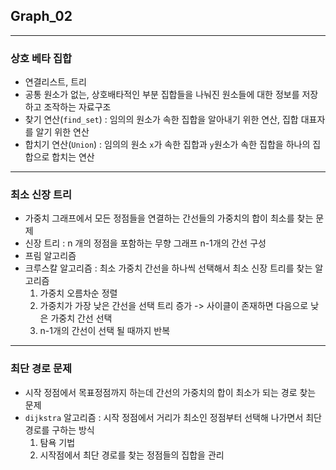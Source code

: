 ## Graph_02
---
### 상호 베타 집합
- 연결리스트, 트리
- 공통 원소가 없는, 상호배타적인 부분 집합들을 나눠진 원소들에 대한 정보를 저장하고 조작하는 자료구조
- 찾기 연산(`find_set`) : 임의의 원소가 속한 집합을 알아내기 위한 연산, 집합 대표자를 알기 위한 연산
- 합치기 연산(`Union`) : 임의의 원소 `x`가 속한 집합과 `y`원소가 속한 집합을 하나의 집합으로 합치는 연산
---
### 최소 신장 트리
- 가중치 그래프에서 모든 정점들을 연결하는 간선들의 가중치의 합이 최소를 찾는 문제
- 신장 트리 : n 개의 정점을 포함하는 무향 그래프 n-1개의 간선 구성
- 프림 알고리즘
- 크루스칼 알고리즘 : 최소 가중치 간선을 하나씩 선택해서 최소 신장 트리를 찾는 알고리즘
  1. 가중치 오름차순 정렬
  2. 가중치가 가장 낮은 간선을 선택 트리 증가 -> 사이클이 존재하면 다음으로 낮은 가중치 간선 선택
  3. n-1개의 간선이 선택 될 때까지 반복
---
### 최단 경로 문제
- 시작 정점에서 목표정점까지 하는데 간선의 가중치의 합이 최소가 되는 경로 찾는 문제
- `dijkstra` 알고리즘 : 시작 정점에서 거리가 최소인 정점부터 선택해 나가면서 최단 경로를 구하는 방식
  1. 탐욕 기법
  2. 시작점에서 최단 경로를 찾는 정점들의 집합을 관리